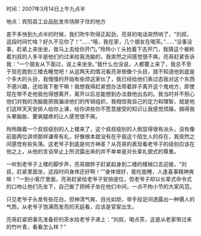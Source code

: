 时间：2007年3月14日上午九点半

地点：宾阳县工业品批发市场胖子住的地方

差不多快到九点半的时候，我们吹牛吹得正起劲，亮哥的电话突然响了，“刘叔，这段时间忙啥？好久不见你了！”……“哦，我在家，几个朋友在喝茶。”……“没事没事，赶紧上来坐坐，我马上去给你开门。”玲玲小丫头抢着下去开门，我猜这个被称着刘叔的人多半是他们约过来给我洗脑的，我突然之间感觉很不爽。亮哥赶紧告诉我：“一个朋友从下面过，说上来坐坐。”我什么也没说，人都要上来了，我总不至于现在跑到三楼去睡觉吧！从这两天的情况看亮哥倒像个头目，就不知道他到底是个多大的头目，我慢慢的开始有些烦这家伙了，我已经给他们表过态我对这个东西不感兴趣，还给我下套干嘛！我想我得赶紧想办法带着胖子离开这个鬼地方，即使现在带不走他我也得想离开，离开以后总能想到办法救他出去的。我当时并不担心他们对我的洗脑能把我骗进他们的传销组织，我相信我自己的定力和理智，就是他们这样天天安排人给你上课，给你讲些你不愿意接受的知识让我感觉烦躁，搞得我头晕脑胀、要爽腿疼的让人感觉很不爽。

玲玲跟着一个叔叔级别的人上楼来了，这个叔叔级别的人倒显得很有派头，没有像前面两位讲师那样谦卑有礼，好像根本就没有在乎我这个陌生人的存在，我突然之间感觉有些失落。这老爷子到底是何方神圣？从亮哥的表现看老爷子的级别应该在他之上，从他的言谈举止上所流露出来的并不单单是对长辈礼貌式的尊重。

一听到老爷子上楼的脚步声，亮哥跟胖子赶紧起身到二楼的楼梯口去迎接，“刘叔，赶紧里面坐，这段时间身体还好啊！”“身体很好，能吃能睡，人逢喜事精神爽嘛！”一到小客厅里面，亮哥赶紧给老爷子安排座位，但老爷子却以长辈式命令式的口吻让他们先坐下，自己搬了把椅子坐在他们中间，一点不拘小节的大家风范。

只见老爷子头发有些花白，但神清气爽、目光如炬，举手投足间透露出一种慑人的气质。从老爷子饱满而发亮的天庭看，应该是官宦出生。

亮哥赶紧把事先准备好的茶水给老爷子递上：“刘叔，喝点茶，这是从老家带过来的竹叶青，看看怎么样？”
